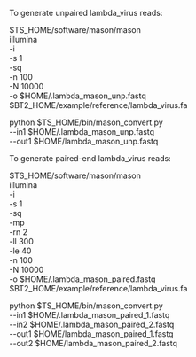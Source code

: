 To generate unpaired lambda_virus reads:

$TS_HOME/software/mason/mason \
    illumina \
    -i \
    -s 1 \
    -sq \
    -n 100 \
    -N 10000 \
    -o $HOME/.lambda_mason_unp.fastq \
    $BT2_HOME/example/reference/lambda_virus.fa

python $TS_HOME/bin/mason_convert.py \
    --in1 $HOME/.lambda_mason_unp.fastq \
    --out1 $HOME/lambda_mason_unp.fastq

To generate paired-end lambda_virus reads:

$TS_HOME/software/mason/mason \
    illumina \
    -i \
    -s 1 \
    -sq \
    -mp \
    -rn 2 \
    -ll 300 \
    -le 40 \
    -n 100 \
    -N 10000 \
    -o $HOME/.lambda_mason_paired.fastq \
    $BT2_HOME/example/reference/lambda_virus.fa

python $TS_HOME/bin/mason_convert.py \
    --in1 $HOME/.lambda_mason_paired_1.fastq \
    --in2 $HOME/.lambda_mason_paired_2.fastq \
    --out1 $HOME/lambda_mason_paired_1.fastq \
    --out2 $HOME/lambda_mason_paired_2.fastq

